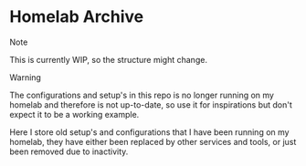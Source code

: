 # Homelab Archive

> [!NOTE]
> This is currently WIP, so the structure might change.

> [!WARNING]
> The configurations and setup's in this repo is no longer running on my homelab and therefore is not up-to-date, so use it for inspirations but don't expect it to be a working example.

Here I store old setup's and configurations that I have been running on my homelab, they have either been replaced by other services and tools, or just been removed due to inactivity.
